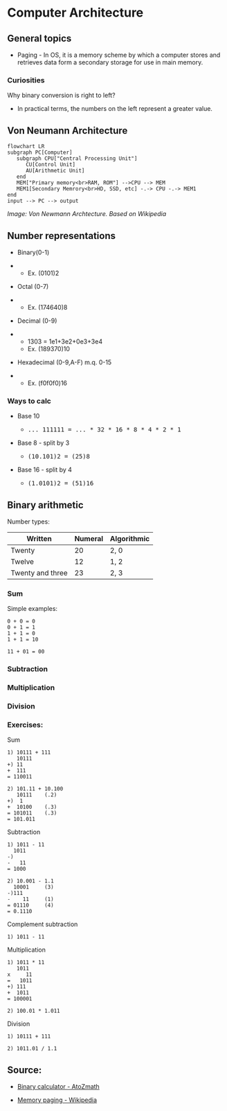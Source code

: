 # Computer Architecture

## General topics

- Paging - In OS, it is a memory scheme by which a computer stores and retrieves data form a secondary storage for use in main memory. 

### Curiosities

Why binary conversion is right to left?

- In practical terms, the numbers on the left represent a greater value.

## Von Neumann Architecture

```mermaid
flowchart LR
subgraph PC[Computer]
   subgraph CPU["Central Processing Unit"]
      CU[Control Unit]
      AU[Arithmetic Unit]
   end
   MEM["Primary memory<br>RAM, ROM"] -->CPU --> MEM
   MEM1[Secondary Memrory<br>HD, SSD, etc] -.-> CPU -.-> MEM1
end
input --> PC --> output
```

*Image: Von Newmann Archtecture. Based on Wikipedia*

## Number representations

- Binary(0-1)

- - Ex. (0101)2

- Octal (0-7)

- - Ex. (174640)8

- Decimal (0-9)

- - 1303 = 1e1+3e2+0e3+3e4
  - Ex. (189370)10

- Hexadecimal (0-9,A-F) m.q. 0-15

- - Ex. (f0f0f0)16

### Ways to calc

- Base 10

  - <pre>... 111111 = ... * 32 * 16 * 8 * 4 * 2 * 1</pre>

- Base 8 - split by 3

  - <pre>(10.101)2 = (25)8</pre>

- Base 16 - split by 4

  - <pre>(1.0101)2 = (51)16</pre>


## Binary arithmetic

Number types:

| Written          | Numeral | Algorithmic |
| ---------------- | ------- | ----------- |
| Twenty           | 20      | 2, 0        |
| Twelve           | 12      | 1, 2        |
| Twenty and three | 23      | 2, 3        |

### Sum

Simple examples:

```
0 + 0 = 0
0 + 1 = 1
1 + 1 = 0
1 + 1 = 10
 
11 + 01 = 00
```

### Subtraction

### Multiplication

### Division

### Exercises:

Sum

```
1) 10111 + 111
   10111
+) 11
+  111
= 110011

2) 101.11 + 10.100
   10111 	(.2)
+)  1   
+  10100 	(.3)
= 101011	(.3)
= 101.011
```

Subtraction

```
1) 1011 - 11
  1011
-)    
-   11
= 1000 

2) 10.001 - 1.1
  10001		(3)
-)111  
-    11		(1)
= 01110		(4)
= 0.1110
```

Complement subtraction

```
1) 1011 - 11
```

Multiplication

```
1) 1011 * 11
   1011
x     11
=   1011
+) 111  
+  1011
= 100001

2) 100.01 * 1.011

```

Division

```
1) 10111 + 111

2) 1011.01 / 1.1

```



## Source:

* [Binary calculator - AtoZmath](https://atozmath.com/NumberOperation.aspx?q=2&op=4&q1=1110`100`4`3`2`2&do=1#PrevPart)

* [Memory paging - Wikipedia](https://en.wikipedia.org/wiki/Memory_paging)
